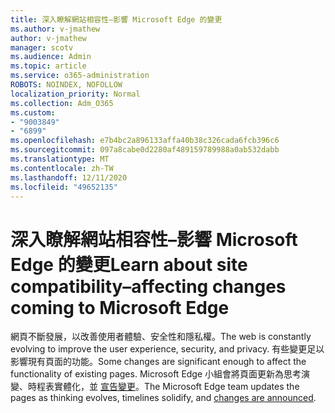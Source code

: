 ```yaml
---
title: 深入瞭解網站相容性–影響 Microsoft Edge 的變更
ms.author: v-jmathew
author: v-jmathew
manager: scotv
ms.audience: Admin
ms.topic: article
ms.service: o365-administration
ROBOTS: NOINDEX, NOFOLLOW
localization_priority: Normal
ms.collection: Adm_O365
ms.custom:
- "9003849"
- "6899"
ms.openlocfilehash: e7b4bc2a896133affa40b38c326cada6fcb396c6
ms.sourcegitcommit: 097a8cabe0d2280af489159789988a0ab532dabb
ms.translationtype: MT
ms.contentlocale: zh-TW
ms.lasthandoff: 12/11/2020
ms.locfileid: "49652135"
---
```

# <a name="learn-about-site-compatibilityaffecting-changes-coming-to-microsoft-edge"></a><span data-ttu-id="179b3-102">深入瞭解網站相容性–影響 Microsoft Edge 的變更</span><span class="sxs-lookup"><span data-stu-id="179b3-102">Learn about site compatibility–affecting changes coming to Microsoft Edge</span></span>

<span data-ttu-id="179b3-103">網頁不斷發展，以改善使用者體驗、安全性和隱私權。</span><span class="sxs-lookup"><span data-stu-id="179b3-103">The web is constantly evolving to improve the user experience, security, and privacy.</span></span> <span data-ttu-id="179b3-104">有些變更足以影響現有頁面的功能。</span><span class="sxs-lookup"><span data-stu-id="179b3-104">Some changes are significant enough to affect the functionality of existing pages.</span></span> <span data-ttu-id="179b3-105">Microsoft Edge 小組會將頁面更新為思考演變、時程表實體化，並 [宣告變更](https://go.microsoft.com/fwlink/?linkid=2135534)。</span><span class="sxs-lookup"><span data-stu-id="179b3-105">The Microsoft Edge team updates the pages as thinking evolves, timelines solidify, and [changes are announced](https://go.microsoft.com/fwlink/?linkid=2135534).</span></span>
